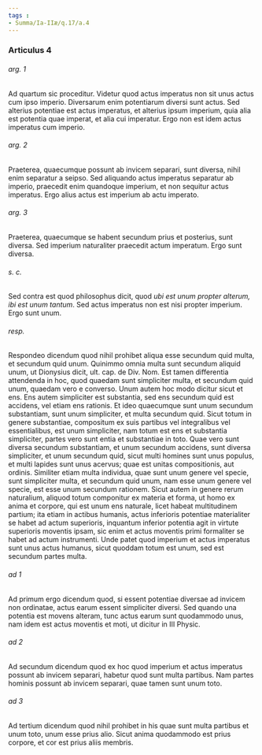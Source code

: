 ```yaml
---
tags : 
- Summa/Ia-IIæ/q.17/a.4
---
```


### Articulus 4

###### arg. 1
Ad quartum sic proceditur. Videtur quod actus imperatus non sit unus actus cum ipso imperio. Diversarum enim potentiarum diversi sunt actus. Sed alterius potentiae est actus imperatus, et alterius ipsum imperium, quia alia est potentia quae imperat, et alia cui imperatur. Ergo non est idem actus imperatus cum imperio.

###### arg. 2
Praeterea, quaecumque possunt ab invicem separari, sunt diversa, nihil enim separatur a seipso. Sed aliquando actus imperatus separatur ab imperio, praecedit enim quandoque imperium, et non sequitur actus imperatus. Ergo alius actus est imperium ab actu imperato.

###### arg. 3
Praeterea, quaecumque se habent secundum prius et posterius, sunt diversa. Sed imperium naturaliter praecedit actum imperatum. Ergo sunt diversa.

###### s. c.
Sed contra est quod philosophus dicit, quod *ubi est unum propter alterum, ibi est unum tantum*. Sed actus imperatus non est nisi propter imperium. Ergo sunt unum.

###### resp.
Respondeo dicendum quod nihil prohibet aliqua esse secundum quid multa, et secundum quid unum. Quinimmo omnia multa sunt secundum aliquid unum, ut Dionysius dicit, ult. cap. de Div. Nom. Est tamen differentia attendenda in hoc, quod quaedam sunt simpliciter multa, et secundum quid unum, quaedam vero e converso. Unum autem hoc modo dicitur sicut et ens. Ens autem simpliciter est substantia, sed ens secundum quid est accidens, vel etiam ens rationis. Et ideo quaecumque sunt unum secundum substantiam, sunt unum simpliciter, et multa secundum quid. Sicut totum in genere substantiae, compositum ex suis partibus vel integralibus vel essentialibus, est unum simpliciter, nam totum est ens et substantia simpliciter, partes vero sunt entia et substantiae in toto. Quae vero sunt diversa secundum substantiam, et unum secundum accidens, sunt diversa simpliciter, et unum secundum quid, sicut multi homines sunt unus populus, et multi lapides sunt unus acervus; quae est unitas compositionis, aut ordinis. Similiter etiam multa individua, quae sunt unum genere vel specie, sunt simpliciter multa, et secundum quid unum, nam esse unum genere vel specie, est esse unum secundum rationem. Sicut autem in genere rerum naturalium, aliquod totum componitur ex materia et forma, ut homo ex anima et corpore, qui est unum ens naturale, licet habeat multitudinem partium; ita etiam in actibus humanis, actus inferioris potentiae materialiter se habet ad actum superioris, inquantum inferior potentia agit in virtute superioris moventis ipsam, sic enim et actus moventis primi formaliter se habet ad actum instrumenti. Unde patet quod imperium et actus imperatus sunt unus actus humanus, sicut quoddam totum est unum, sed est secundum partes multa.

###### ad 1
Ad primum ergo dicendum quod, si essent potentiae diversae ad invicem non ordinatae, actus earum essent simpliciter diversi. Sed quando una potentia est movens alteram, tunc actus earum sunt quodammodo unus, nam idem est actus moventis et moti, ut dicitur in III Physic.

###### ad 2
Ad secundum dicendum quod ex hoc quod imperium et actus imperatus possunt ab invicem separari, habetur quod sunt multa partibus. Nam partes hominis possunt ab invicem separari, quae tamen sunt unum toto.

###### ad 3
Ad tertium dicendum quod nihil prohibet in his quae sunt multa partibus et unum toto, unum esse prius alio. Sicut anima quodammodo est prius corpore, et cor est prius aliis membris.

